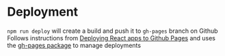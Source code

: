 # Deployment

`npm run deploy` will create a build and push it to `gh-pages` branch on Github
Follows instructions from [Deploying React apps to Github Pages](https://blog.logrocket.com/deploying-react-apps-github-pages/#how-to-deploy-a-react-application-to-github-pages) and uses the [gh-pages package](https://www.npmjs.com/package/gh-pages) to manage deployments
